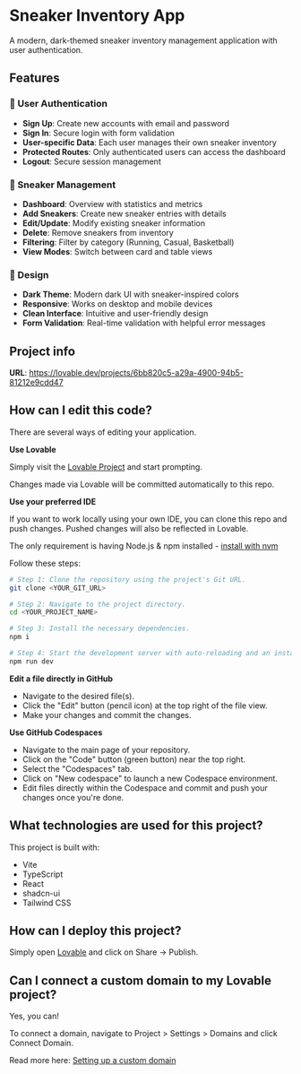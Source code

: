 # Sneaker Inventory App

A modern, dark-themed sneaker inventory management application with user authentication.

## Features

### 🔐 User Authentication
- **Sign Up**: Create new accounts with email and password
- **Sign In**: Secure login with form validation
- **User-specific Data**: Each user manages their own sneaker inventory
- **Protected Routes**: Only authenticated users can access the dashboard
- **Logout**: Secure session management

### 👟 Sneaker Management
- **Dashboard**: Overview with statistics and metrics
- **Add Sneakers**: Create new sneaker entries with details
- **Edit/Update**: Modify existing sneaker information
- **Delete**: Remove sneakers from inventory
- **Filtering**: Filter by category (Running, Casual, Basketball)
- **View Modes**: Switch between card and table views

### 🎨 Design
- **Dark Theme**: Modern dark UI with sneaker-inspired colors
- **Responsive**: Works on desktop and mobile devices
- **Clean Interface**: Intuitive and user-friendly design
- **Form Validation**: Real-time validation with helpful error messages

## Project info

**URL**: https://lovable.dev/projects/6bb820c5-a29a-4900-94b5-81212e9cdd47

## How can I edit this code?

There are several ways of editing your application.

**Use Lovable**

Simply visit the [Lovable Project](https://lovable.dev/projects/6bb820c5-a29a-4900-94b5-81212e9cdd47) and start prompting.

Changes made via Lovable will be committed automatically to this repo.

**Use your preferred IDE**

If you want to work locally using your own IDE, you can clone this repo and push changes. Pushed changes will also be reflected in Lovable.

The only requirement is having Node.js & npm installed - [install with nvm](https://github.com/nvm-sh/nvm#installing-and-updating)

Follow these steps:

```sh
# Step 1: Clone the repository using the project's Git URL.
git clone <YOUR_GIT_URL>

# Step 2: Navigate to the project directory.
cd <YOUR_PROJECT_NAME>

# Step 3: Install the necessary dependencies.
npm i

# Step 4: Start the development server with auto-reloading and an instant preview.
npm run dev
```

**Edit a file directly in GitHub**

- Navigate to the desired file(s).
- Click the "Edit" button (pencil icon) at the top right of the file view.
- Make your changes and commit the changes.

**Use GitHub Codespaces**

- Navigate to the main page of your repository.
- Click on the "Code" button (green button) near the top right.
- Select the "Codespaces" tab.
- Click on "New codespace" to launch a new Codespace environment.
- Edit files directly within the Codespace and commit and push your changes once you're done.

## What technologies are used for this project?

This project is built with:

- Vite
- TypeScript
- React
- shadcn-ui
- Tailwind CSS

## How can I deploy this project?

Simply open [Lovable](https://lovable.dev/projects/6bb820c5-a29a-4900-94b5-81212e9cdd47) and click on Share -> Publish.

## Can I connect a custom domain to my Lovable project?

Yes, you can!

To connect a domain, navigate to Project > Settings > Domains and click Connect Domain.

Read more here: [Setting up a custom domain](https://docs.lovable.dev/tips-tricks/custom-domain#step-by-step-guide)

